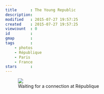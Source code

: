 ```yaml
---
title      : The Young Republic
description: 
modified   : 2015-07-27 19:57:25
created    : 2015-07-27 19:57:25
viewcount  : 0
id         : 
gmap       : 
tags       :
    - photos
    - République
    - Paris
    - France
stars      : 
---
```


<figure>
    <img src="IMG_1818.jpg">
    <figcaption>Waiting for a connection at République</figcaption>
</figure>

